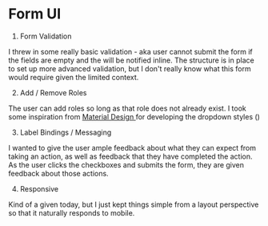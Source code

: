 # Form UI 


1. Form Validation

I threw in some really basic validation - aka user cannot submit the form if the fields are empty and the will be notified inline. The structure is in place to set up more advanced validation, but I don't really know what this form would require given the limited context. 

2. Add / Remove Roles

The user can add roles so long as that role does not already exist.  I took some inspiration from [Material Design ](https://www.google.com/design/spec/material-design/introduction.html) for developing the dropdown styles ()

3. Label Bindings / Messaging

I wanted to give the user ample feedback about what they can expect from taking an action, as well as feedback that they have completed the action. As the user clicks the checkboxes and submits the form, they are given feedback about those actions.

4. Responsive 

Kind of a given today, but I just kept things simple from a layout perspective so that it naturally responds to mobile. 